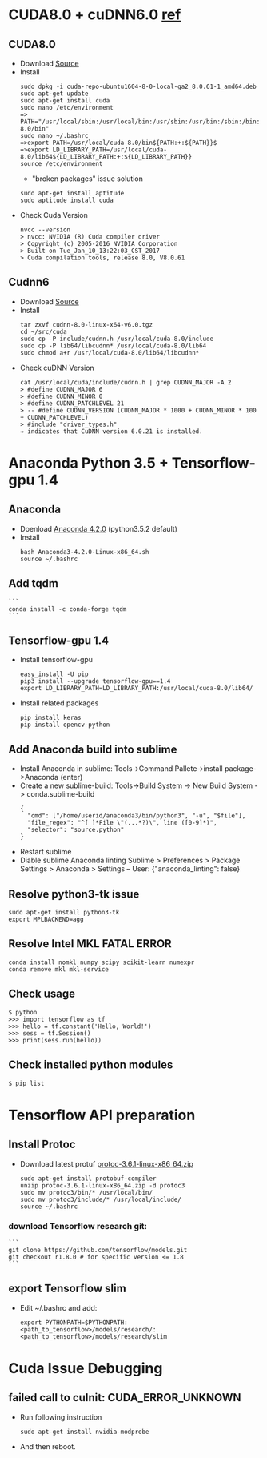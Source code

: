 # CUDA8.0 + cuDNN6.0 [ref](http://www.pradeepadiga.me/blog/2017/03/22/installing-cuda-toolkit-8-0-on-ubuntu-16-04/)
## CUDA8.0
  - Download [Source](https://developer.nvidia.com/cuda-toolkit-archive)
  - Install
    ```   
    sudo dpkg -i cuda-repo-ubuntu1604-8-0-local-ga2_8.0.61-1_amd64.deb
    sudo apt-get update
    sudo apt-get install cuda
    sudo nano /etc/environment
    => PATH="/usr/local/sbin:/usr/local/bin:/usr/sbin:/usr/bin:/sbin:/bin:/usr/games:/usr/local/cuda-8.0/bin"
    sudo nano ~/.bashrc
    =>export PATH=/usr/local/cuda-8.0/bin${PATH:+:${PATH}}$ 
    =>export LD_LIBRARY_PATH=/usr/local/cuda-8.0/lib64${LD_LIBRARY_PATH:+:${LD_LIBRARY_PATH}}
    source /etc/environment
    ```   
    * "broken packages" issue solution
    ```       
    sudo apt-get install aptitude
    sudo aptitude install cuda
    ```       
  - Check Cuda Version
    ```   
    nvcc --version
    > nvcc: NVIDIA (R) Cuda compiler driver
    > Copyright (c) 2005-2016 NVIDIA Corporation
    > Built on Tue_Jan_10_13:22:03_CST_2017
    > Cuda compilation tools, release 8.0, V8.0.61    
    ``` 

## Cudnn6 
  - Download [Source](https://developer.nvidia.com/rdp/cudnn-archive)
  - Install
    ```  
    tar zxvf cudnn-8.0-linux-x64-v6.0.tgz
    cd ~/src/cuda 
    sudo cp -P include/cudnn.h /usr/local/cuda-8.0/include
    sudo cp -P lib64/libcudnn* /usr/local/cuda-8.0/lib64
    sudo chmod a+r /usr/local/cuda-8.0/lib64/libcudnn*		
    ```      
  - Check cuDNN Version
    ```      
    cat /usr/local/cuda/include/cudnn.h | grep CUDNN_MAJOR -A 2
    > #define CUDNN_MAJOR 6 
    > #define CUDNN_MINOR 0 
    > #define CUDNN_PATCHLEVEL 21 
    > -- #define CUDNN_VERSION (CUDNN_MAJOR * 1000 + CUDNN_MINOR * 100 + CUDNN_PATCHLEVEL) 
    > #include "driver_types.h"
    ⇒ indicates that CuDNN version 6.0.21 is installed.
    ```      
# Anaconda Python 3.5 + Tensorflow-gpu 1.4
## Anaconda
  - Doenload [Anaconda 4.2.0](https://repo.continuum.io/archive/Anaconda3-4.2.0-Linux-x86_64.sh) (python3.5.2 default)
  - Install 
    ```
    bash Anaconda3-4.2.0-Linux-x86_64.sh
    source ~/.bashrc
    ```
## Add tqdm    
    ```    
    conda install -c conda-forge tqdm
    ```    
## Tensorflow-gpu 1.4    
  - Install tensorflow-gpu
    ```  
    easy_install -U pip
    pip3 install --upgrade tensorflow-gpu==1.4
    export LD_LIBRARY_PATH=LD_LIBRARY_PATH:/usr/local/cuda-8.0/lib64/
    ``` 
  - Install related packages
    ```
    pip install keras
    pip install opencv-python
    ```
## Add Anaconda build into sublime
  - Install Anaconda in sublime: Tools->Command Pallete->install package->Anaconda (enter)
  - Create a new sublime-build: Tools->Build System -> New Build System -> conda.sublime-build
    ```  
    {
      "cmd": ["/home/userid/anaconda3/bin/python3", "-u", "$file"],
      "file_regex": "^[ ]*File \"(...*?)\", line ([0-9]*)",
      "selector": "source.python"
    }
    ```
  - Restart sublime
  - Diable sublime Anaconda linting
    Sublime > Preferences > Package Settings > Anaconda > Settings – User: 
    {"anaconda_linting": false}

## Resolve python3-tk issue
    sudo apt-get install python3-tk
    export MPLBACKEND=agg
 
## Resolve Intel MKL FATAL ERROR
    conda install nomkl numpy scipy scikit-learn numexpr
    conda remove mkl mkl-service

##  Check usage
    $ python
    >>> import tensorflow as tf
    >>> hello = tf.constant('Hello, World!')
    >>> sess = tf.Session()
    >>> print(sess.run(hello))
   
## Check installed python modules
    $ pip list

# Tensorflow API preparation
## Install Protoc
  - Download latest protuf [protoc-3.6.1-linux-x86_64.zip](https://github.com/protocolbuffers/protobuf/releases/download/v3.6.1/protoc-3.6.1-linux-x86_64.zip)
    ```
    sudo apt-get install protobuf-compiler 
    unzip protoc-3.6.1-linux-x86_64.zip -d protoc3
    sudo mv protoc3/bin/* /usr/local/bin/
    sudo mv protoc3/include/* /usr/local/include/
    source ~/.bashrc
    ```
### download Tensorflow research git:
    ```
    git clone https://github.com/tensorflow/models.git
    git checkout r1.8.0 # for specific version <= 1.8
    ```
    
    
## export Tensorflow slim
  - Edit ~/.bashrc and add:
    ```
    export PYTHONPATH=$PYTHONPATH:<path_to_tensorflow>/models/research/:<path_to_tensorflow>/models/research/slim
    ```



# Cuda Issue Debugging
## failed call to cuInit: CUDA_ERROR_UNKNOWN
  - Run following instruction
    ```    
    sudo apt-get install nvidia-modprobe
    ```    
  - And then reboot.
